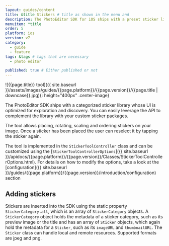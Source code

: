```yaml
---
layout: guides/content
title: &title Stickers # title as shown in the menu and
description: The PhotoEditor SDK for iOS ships with a preset sticker library containing emoticons and shapes. Learn how to add custom sticker packages to the library.
menuitem: *title
order: 5
platform: ios
version: v7
category:
  - guide
  - feature
tags: &tags # tags that are necessary
  - photo editor

published: true # Either published or not
---
```


![{{page.title}} tool]({{ site.baseurl }}/assets/images/guides/{{page.platform}}/{{page.version}}/{{page.title | downcase}}.jpg){: height="400px" .center-image}


The PhotoEditor SDK ships with a categorized sticker library whose UI is optimized for exploration and discovery. You can easily leverage the API to complement the library with your custom sticker packages.

The tool allows placing, rotating, scaling and ordering stickers on your image. Once a sticker has been placed the user can reselect it by tapping the sticker again.

The tool is implemented in the `StickerToolController` class and can be customized using the [`StickerToolControllerOptions`]({{ site.baseurl }}/apidocs/{{page.platform}}/{{page.version}}/Classes/StickerToolControllerOptions.html). For details on how to modify the options, take a look at the [configuration]({{ site.baseurl }}/guides/{{page.platform}}/{{page.version}}/introduction/configuration) section

## Adding stickers

Stickers are inserted into the SDK using the static property `StickerCategory.all`, which is an array of `StickerCategory` objects.
A `StickerCategory` object holds the metadata of a sticker category, such as its preview image or the title and has an array of `Sticker` objects,
which again hold the metadata for a `Sticker`, such as its `imageURL` and `thumbnailURL`. The `Sticker` class can handle local and remote resources.
Supported formats are jpeg and png.
